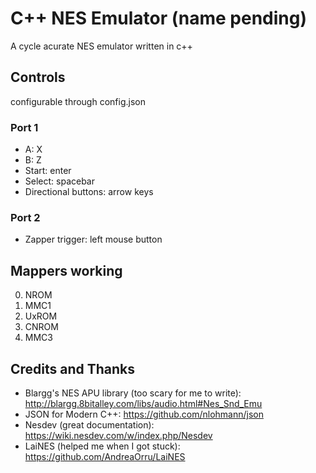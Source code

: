 # C++ NES Emulator (name pending)

A cycle acurate NES emulator written in c++

## Controls
configurable through config.json

### Port 1
* A: X
* B: Z
* Start: enter
* Select: spacebar
* Directional buttons: arrow keys

### Port 2
* Zapper trigger: left mouse button

## Mappers working
0. NROM
1. MMC1
2. UxROM
3. CNROM
4. MMC3

## Credits and Thanks
* Blargg's NES APU library (too scary for me to write): http://blargg.8bitalley.com/libs/audio.html#Nes_Snd_Emu
* JSON for Modern C++: https://github.com/nlohmann/json 
* Nesdev (great documentation): https://wiki.nesdev.com/w/index.php/Nesdev
* LaiNES (helped me when I got stuck): https://github.com/AndreaOrru/LaiNES